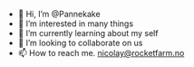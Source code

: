 - 👋 Hi, I’m @Pannekake
- 👀 I’m interested in many things
- 🌱 I’m currently learning about my self
- 💞️ I’m looking to collaborate on us
- 📫 How to reach me. [nicolay@rocketfarm.no](mailto:nicolay@rocketfarm.no)

<!---
Pannekake/Pannekake is a ✨ special ✨ repository because its `README.md` (this file) appears on your GitHub profile.
You can click the Preview link to take a look at your changes.
--->
